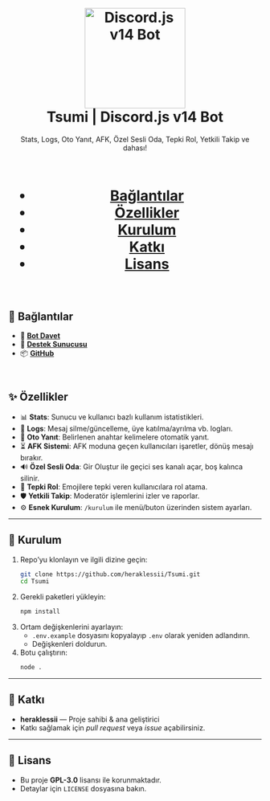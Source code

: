 <h1 align="center">
  <br>
  <a href="https://github.com/heraklessii"><img src="https://media.discordapp.net/attachments/1322565611896963123/1365112651088396330/tsumi.png?ex=680c1fba&is=680ace3a&hm=cfb5e33062cba68ff35a12ae7213bfd0b894d2be30744c0d91aceebebede4e96&=&format=webp&quality=lossless&width=872&height=872" height="200" alt="Discord.js v14 Bot"></a>
  <br>
   Tsumi | Discord.js v14 Bot
  <br>
</h1>

<div align="center"> 

Stats, Logs, Oto Yanıt, AFK, Özel Sesli Oda, Tepki Rol, Yetkili Takip ve dahası!

</div>

<br>

<h1 align="center">

- [Bağlantılar](#bağlantılar)  
- [Özellikler](#özellikler)  
- [Kurulum](#kurulum)  
- [Katkı](#katkı)  
- [Lisans](#lisans)  

</h1>

<br>

## 🔗 Bağlantılar

- 🤖 [**Bot Davet**](https://discord.com/oauth2/authorize?client_id=1144351535753597048&permissions=8&scope=bot%20applications.commands)  
- 🤝 [**Destek Sunucusu**](https://discord.gg/tsumi)  
- 📦 [**GitHub**](https://github.com/heraklessii/Tsumi)  

<br>

## ✨ Özellikler

- 📊 **Stats**: Sunucu ve kullanıcı bazlı kullanım istatistikleri.  
- 📝 **Logs**: Mesaj silme/güncelleme, üye katılma/ayrılma vb. logları.  
- 🤖 **Oto Yanıt**: Belirlenen anahtar kelimelere otomatik yanıt.  
- ⏳ **AFK Sistemi**: AFK moduna geçen kullanıcıları işaretler, dönüş mesajı bırakır.  
- 🔊 **Özel Sesli Oda**: Gir Oluştur ile geçici ses kanalı açar, boş kalınca silinir.  
- 🎫 **Tepki Rol**: Emojilere tepki veren kullanıcılara rol atama.  
- 🛡️ **Yetkili Takip**: Moderatör işlemlerini izler ve raporlar.  
- ⚙️ **Esnek Kurulum**: `/kurulum` ile menü/buton üzerinden sistem ayarları.  

---

## 🚀 Kurulum

1. Repo’yu klonlayın ve ilgili dizine geçin:
   ```bash
   git clone https://github.com/heraklessii/Tsumi.git
   cd Tsumi
   ```
2. Gerekli paketleri yükleyin:
   ```bash
   npm install
   ```
3. Ortam değişkenlerini ayarlayın:
   - `.env.example` dosyasını kopyalayıp `.env` olarak yeniden adlandırın.  
   - Değişkenleri doldurun.
4. Botu çalıştırın:
   ```bash
   node .
   ```

---

## 🙌 Katkı

- **heraklessii** — Proje sahibi & ana geliştirici  
- Katkı sağlamak için *pull request* veya *issue* açabilirsiniz.  

---

## 📜 Lisans

- Bu proje **GPL-3.0** lisansı ile korunmaktadır. 
- Detaylar için `LICENSE` dosyasına bakın.